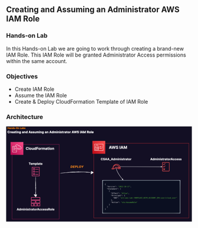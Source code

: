 ## Creating and Assuming an Administrator AWS IAM Role

### Hands-on Lab

In this Hands-on Lab we are going to work through creating a brand-new IAM Role. This IAM Role will be granted Administrator Access permissions within the same account.

### Objectives

- Create IAM Role
-	Assume the IAM Role
-	Create & Deploy CloudFormation Template of IAM Role

### Architecture
![alt text](https://github.com/TristanLinoD/AWS/blob/main/AWS-IAM/Architectures/CreatingandAssumingAdministratorAWSIAMRole.png)
